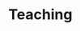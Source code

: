 ---
layout: page
permalink: /teaching/
title: Teaching
description: This page will contain materials for the Physics IA Course at Emmanuel College, Cambridge.
nav: true
nav_order: 2
---